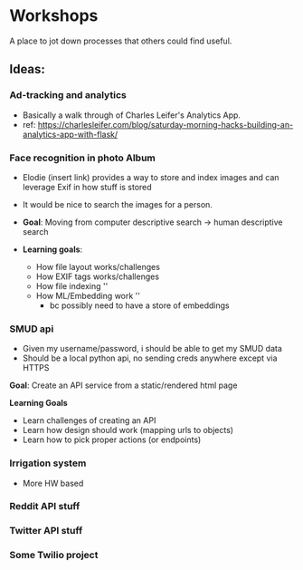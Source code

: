 # Workshops
A place to jot down processes that others could find useful.

## Ideas:

### Ad-tracking and analytics
* Basically a walk through of Charles Leifer's Analytics App.
* ref: https://charlesleifer.com/blog/saturday-morning-hacks-building-an-analytics-app-with-flask/



### Face recognition in photo Album
* Elodie (insert link) provides a way to store and index images and can leverage Exif in how stuff is stored
* It would be nice to search the images for a person.

* **Goal**: Moving from computer descriptive search -> human descriptive search
* **Learning goals**:
    * How file layout works/challenges
    * How EXIF tags works/challenges
    * How file indexing ''
    * How ML/Embedding work '' 
        * bc possibly need to have a store of embeddings

### SMUD api
* Given my username/password, i should be able to get my SMUD data
* Should be a local python api, no sending creds anywhere except via HTTPS

**Goal**: Create an API service from a static/rendered html page

**Learning Goals**
   * Learn challenges of creating an API
   * Learn how design should work (mapping urls to objects)
   * Learn how to pick proper actions (or endpoints)


### Irrigation system
* More HW based


### Reddit API stuff 


### Twitter API stuff


### Some Twilio project


